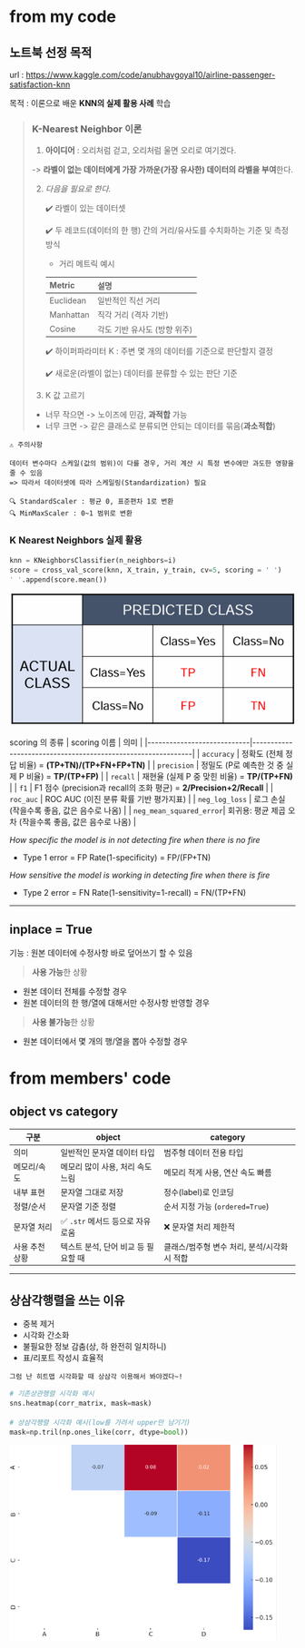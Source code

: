 # from my code

## 노트북 선정 목적

url : https://www.kaggle.com/code/anubhavgoyal10/airline-passenger-satisfaction-knn

목적 : 이론으로 배운 **KNN의 실제 활용 사례** 학습

>### K-Nearest Neighbor 이론
>1. **아이디어** : 오리처럼 걷고, 오리처럼 울면 오리로 여기겠다. 
>
>-> **라벨이 없는 데이터에게 가장 가까운(가장 유사한) 데이터의 라벨을 부여**한다.
>
>2. *다음을 필요로 한다.*
>
>     ✔️ 라벨이 있는 데이터셋
>
>     ✔️ 두 레코드(데이터의 한 행) 간의 거리/유사도를 수치화하는 기준 및 측정방식
>
>       - 거리 메트릭 예시
>
>      | Metric      | 설명                           |
>      |-------------|--------------------------------|
>      | Euclidean   | 일반적인 직선 거리              |
>      | Manhattan   | 직각 거리 (격자 기반)           |
>      | Cosine      | 각도 기반 유사도 (방향 위주)    |
>
>
>     ✔️ 하이퍼파라미터 K : 주변 몇 개의 데이터를 기준으로 판단할지 결정 
>
>     ✔️ 새로운(라벨이 없는) 데이터를 분류할 수 있는 판단 기준
>
>3. K 값 고르기
>   - 너무 작으면 -> 노이즈에 민감, **과적합** 가능
>   - 너무 크면 -> 같은 클래스로 분류되면 안되는 데이터를 묶음(**과소적합**)
>
```
⚠️ 주의사항

데이터 변수마다 스케일(값의 범위)이 다를 경우, 거리 계산 시 특정 변수에만 과도한 영향을 줄 수 있음
=> 따라서 데이터셋에 따라 스케일링(Standardization) 필요

🔍 StandardScaler : 평균 0, 표준편차 1로 변환
🔍 MinMaxScaler : 0~1 범위로 변환
```

### K Nearest Neighbors 실제 활용
```python
knn = KNeighborsClassifier(n_neighbors=i)
score = cross_val_score(knn, X_train, y_train, cv=5, scoring = ' ')
' '.append(score.mean())
```

![alt text](image.png)

scoring 의 종류
| scoring 이름               | 의미                                                        |
|----------------------------|-------------------------------------------------------------|
| `accuracy`               | 정확도 (전체 정답 비율) = **(TP+TN)/(TP+FN+FP+TN)**              |
| `precision`              | 정밀도 (P로 예측한 것 중 실제 P 비율) = **TP/(TP+FP)**        |
| `recall`                 | 재현율 (실제 P 중 맞힌 비율) = **TP/(TP+FN)**                        |
| `f1`                     | F1 점수 (precision과 recall의 조화 평균) = **2/Precision+2/Recall**        |
| `roc_auc`                | ROC AUC (이진 분류 확률 기반 평가지표)                      |
| `neg_log_loss`          | 로그 손실 (작을수록 좋음, 값은 음수로 나옴)                |
| `neg_mean_squared_error`| 회귀용: 평균 제곱 오차 (작을수록 좋음, 값은 음수로 나옴)    |

*How specific the model is in not detecting fire when there is no fire*
- Type 1 error = FP Rate(1-specificity) = FP/(FP+TN)

*How sensitive the model is working in detecting fire when there is fire*
- Type 2 error = FN Rate(1-sensitivity=1-recall) = FN/(TP+FN)

---

## inplace = True
기능 : 원본 데이터에 수정사항 바로 덮어쓰기 할 수 있음

>**사용 가능**한 상황
- 원본 데이터 전체를 수정할 경우
- 원본 데이터의 한 행/열에 대해서만 수정사항 반영할 경우

>**사용 불가능**한 상황
- 원본 데이터에서 몇 개의 행/열을 뽑아 수정할 경우


# from members' code

## object vs category
| 구분         | object                            | category                                  |
|--------------|-----------------------------------|--------------------------------------------|
| 의미         | 일반적인 문자열 데이터 타입       | 범주형 데이터 전용 타입                    |
| 메모리/속도  | 메모리 많이 사용, 처리 속도 느림 | 메모리 적게 사용, 연산 속도 빠름        |
| 내부 표현    | 문자열 그대로 저장                | 정수(label)로 인코딩                      |
| 정렬/순서    | 문자열 기준 정렬                  | 순서 지정 가능 (`ordered=True`)         |
| 문자열 처리  | ✅ `.str` 메서드 등으로 자유로움 | ❌ 문자열 처리 제한적                      |
| 사용 추천 상황 | 텍스트 분석, 단어 비교 등 필요할 때 | 클래스/범주형 변수 처리, 분석/시각화 시 적합 |

---

## 상삼각행렬을 쓰는 이유
- 중복 제거
- 시각화 간소화
- 불필요한 정보 감춤(상, 하 완전히 일치하니)
- 표/리포트 작성시 효율적
```
그럼 난 히트맵 시각화할 때 상삼각 이용해서 봐야겠다~!
```
```python
# 기존상관행렬 시각화 예시
sns.heatmap(corr_matrix, mask=mask)

# 상삼각행렬 시각화 예시(low를 가려서 upper만 남기기)
mask=np.tril(np.ones_like(corr, dtype=bool))
```
![alt text](image-1.png)